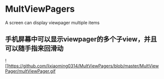 # MultViewPagers
A screen can display viewpager multiple items

手机屏幕中可以显示viewpager的多个子view，并且可以随手指来回滑动
--------------

![]https://github.com/lixiaoming0314/MultViewPagers/blob/master/MultViewPager/multViewPager.gif
